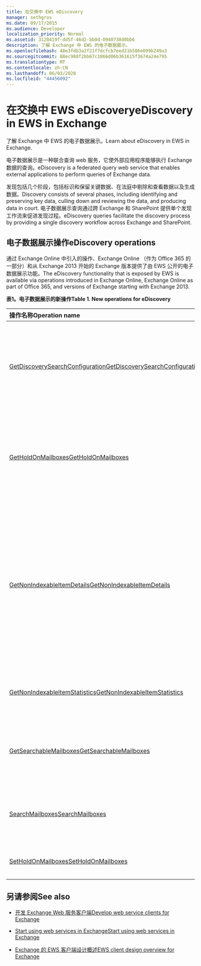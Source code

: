 ```yaml
---
title: 在交换中 EWS eDiscovery
manager: sethgros
ms.date: 09/17/2015
ms.audience: Developer
localization_priority: Normal
ms.assetid: 3128419f-dd5f-46d2-bb0d-0940738d0bb6
description: 了解 Exchange 中 EWS 的电子数据展示。
ms.openlocfilehash: 48e3fdb3a2f21f7dcfcb7eed21b586e099b249a3
ms.sourcegitcommit: 88ec988f2bb67c1866d06b361615f3674a24e795
ms.translationtype: MT
ms.contentlocale: zh-CN
ms.lasthandoff: 06/03/2020
ms.locfileid: "44456092"
---
```

# <a name="ediscovery-in-ews-in-exchange"></a><span data-ttu-id="53f64-103">在交换中 EWS eDiscovery</span><span class="sxs-lookup"><span data-stu-id="53f64-103">eDiscovery in EWS in Exchange</span></span>

<span data-ttu-id="53f64-104">了解 Exchange 中 EWS 的电子数据展示。</span><span class="sxs-lookup"><span data-stu-id="53f64-104">Learn about eDiscovery in EWS in Exchange.</span></span>
  
<span data-ttu-id="53f64-105">电子数据展示是一种联合查询 web 服务，它使外部应用程序能够执行 Exchange 数据的查询。</span><span class="sxs-lookup"><span data-stu-id="53f64-105">eDiscovery is a federated query web service that enables external applications to perform queries of Exchange data.</span></span>
  
<span data-ttu-id="53f64-106">发现包括几个阶段，包括标识和保留关键数据、在法庭中剔除和查看数据以及生成数据。</span><span class="sxs-lookup"><span data-stu-id="53f64-106">Discovery consists of several phases, including identifying and preserving key data, culling down and reviewing the data, and producing data in court.</span></span> <span data-ttu-id="53f64-107">电子数据展示查询通过跨 Exchange 和 SharePoint 提供单个发现工作流来促进发现过程。</span><span class="sxs-lookup"><span data-stu-id="53f64-107">eDiscovery queries facilitate the discovery process by providing a single discovery workflow across Exchange and SharePoint.</span></span>
  
## <a name="ediscovery-operations"></a><span data-ttu-id="53f64-108">电子数据展示操作</span><span class="sxs-lookup"><span data-stu-id="53f64-108">eDiscovery operations</span></span>

<span data-ttu-id="53f64-109">通过 Exchange Online 中引入的操作、Exchange Online （作为 Office 365 的一部分）和从 Exchange 2013 开始的 Exchange 版本提供了由 EWS 公开的电子数据展示功能。</span><span class="sxs-lookup"><span data-stu-id="53f64-109">The eDiscovery functionality that is exposed by EWS is available via operations introduced in Exchange Online, Exchange Online as part of Office 365, and versions of Exchange starting with Exchange 2013.</span></span> 
  
<span data-ttu-id="53f64-110">**表1。电子数据展示的新操作**</span><span class="sxs-lookup"><span data-stu-id="53f64-110">**Table 1. New operations for eDiscovery**</span></span>

|<span data-ttu-id="53f64-111">**操作名称**</span><span class="sxs-lookup"><span data-stu-id="53f64-111">**Operation name**</span></span>|<span data-ttu-id="53f64-112">**说明**</span><span class="sxs-lookup"><span data-stu-id="53f64-112">**Description**</span></span>|
|:-----|:-----|
|[<span data-ttu-id="53f64-113">GetDiscoverySearchConfiguration</span><span class="sxs-lookup"><span data-stu-id="53f64-113">GetDiscoverySearchConfiguration</span></span>](https://msdn.microsoft.com/library/8a54a6dc-110c-4972-a8bc-5ddb43c4b857%28Office.15%29.aspx) <br/> |<span data-ttu-id="53f64-114">获取就地保留的配置信息、已保存的发现搜索以及为发现搜索启用的邮箱。</span><span class="sxs-lookup"><span data-stu-id="53f64-114">Gets configuration information for in-place holds, saved discovery searches, and the mailboxes that are enabled for discovery search.</span></span>  <br/> |
|[<span data-ttu-id="53f64-115">GetHoldOnMailboxes</span><span class="sxs-lookup"><span data-stu-id="53f64-115">GetHoldOnMailboxes</span></span>](https://msdn.microsoft.com/library/9157f329-80b4-4cd0-a158-378064966ae6%28Office.15%29.aspx) <br/> |<span data-ttu-id="53f64-116">获取基于查询的保留的状态，它是通过使用[SetHoldOnMailboxes 操作](https://msdn.microsoft.com/library/9015a0d8-3495-461b-aa79-797d23169585%28Office.15%29.aspx)设置的。</span><span class="sxs-lookup"><span data-stu-id="53f64-116">Gets the status of a query-based hold, which is set by using the [SetHoldOnMailboxes operation](https://msdn.microsoft.com/library/9015a0d8-3495-461b-aa79-797d23169585%28Office.15%29.aspx).</span></span>  <br/> |
|[<span data-ttu-id="53f64-117">GetNonIndexableItemDetails</span><span class="sxs-lookup"><span data-stu-id="53f64-117">GetNonIndexableItemDetails</span></span>](https://msdn.microsoft.com/library/9279c3ad-f7c8-4bbc-b0a7-2c78416cb39a%28Office.15%29.aspx) <br/> |<span data-ttu-id="53f64-118">检索有关无法编制索引的项目的详细信息。</span><span class="sxs-lookup"><span data-stu-id="53f64-118">Retrieves details about items that cannot be indexed.</span></span> <span data-ttu-id="53f64-119">这包括但不限于项目标识符、错误代码、错误说明、对项目编制索引时，以及有关文件的其他信息。</span><span class="sxs-lookup"><span data-stu-id="53f64-119">This includes, but is not limited to, the item identifier, an error code, an error description, when an attempt was made to index the item, and additional information about the file.</span></span>  <br/> |
|[<span data-ttu-id="53f64-120">GetNonIndexableItemStatistics</span><span class="sxs-lookup"><span data-stu-id="53f64-120">GetNonIndexableItemStatistics</span></span>](https://msdn.microsoft.com/library/ed077877-9d98-4434-b8b6-a4a905e7f7a6%28Office.15%29.aspx) <br/> |<span data-ttu-id="53f64-121">检索邮箱中无法编制索引的项目数。</span><span class="sxs-lookup"><span data-stu-id="53f64-121">Retrieves the count of items that cannot be indexed in a mailbox.</span></span>  <br/> |
|[<span data-ttu-id="53f64-122">GetSearchableMailboxes</span><span class="sxs-lookup"><span data-stu-id="53f64-122">GetSearchableMailboxes</span></span>](https://msdn.microsoft.com/library/47f8ff57-4835-4d2d-9136-44afb31a4cbe%28Office.15%29.aspx) <br/> |<span data-ttu-id="53f64-123">获取客户端有权搜索或执行电子数据展示的邮箱的列表。</span><span class="sxs-lookup"><span data-stu-id="53f64-123">Gets a list of mailboxes that the client has permission to search or perform eDiscovery on.</span></span>  <br/> |
|[<span data-ttu-id="53f64-124">SearchMailboxes</span><span class="sxs-lookup"><span data-stu-id="53f64-124">SearchMailboxes</span></span>](https://msdn.microsoft.com/library/8a67c1d8-d021-4e68-aa62-35f7d9c2edc7%28Office.15%29.aspx) <br/> |<span data-ttu-id="53f64-125">搜索与查询关键字匹配的特定邮箱中的项目。</span><span class="sxs-lookup"><span data-stu-id="53f64-125">Searches for items in specific mailboxes that match query keywords.</span></span>  <br/> |
|[<span data-ttu-id="53f64-126">SetHoldOnMailboxes</span><span class="sxs-lookup"><span data-stu-id="53f64-126">SetHoldOnMailboxes</span></span>](https://msdn.microsoft.com/library/9015a0d8-3495-461b-aa79-797d23169585%28Office.15%29.aspx) <br/> |<span data-ttu-id="53f64-127">设置项目的基于查询的保留。</span><span class="sxs-lookup"><span data-stu-id="53f64-127">Sets a query-based hold on items.</span></span>  <br/> |
   
## <a name="see-also"></a><span data-ttu-id="53f64-128">另请参阅</span><span class="sxs-lookup"><span data-stu-id="53f64-128">See also</span></span>

- [<span data-ttu-id="53f64-129">开发 Exchange Web 服务客户端</span><span class="sxs-lookup"><span data-stu-id="53f64-129">Develop web service clients for Exchange</span></span>](develop-web-service-clients-for-exchange.md)
    
- [<span data-ttu-id="53f64-130">Start using web services in Exchange</span><span class="sxs-lookup"><span data-stu-id="53f64-130">Start using web services in Exchange</span></span>](start-using-web-services-in-exchange.md)
    
- [<span data-ttu-id="53f64-131">Exchange 的 EWS 客户端设计概述</span><span class="sxs-lookup"><span data-stu-id="53f64-131">EWS client design overview for Exchange</span></span>](ews-client-design-overview-for-exchange.md)
    

